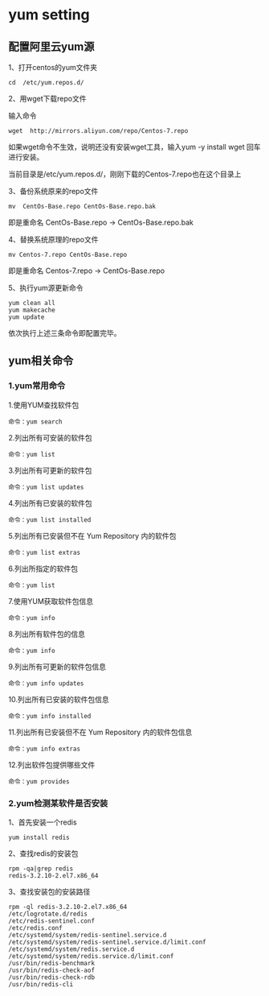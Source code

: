 # yum setting
## 配置阿里云yum源
1、打开centos的yum文件夹
```
cd  /etc/yum.repos.d/
```
2、用wget下载repo文件

输入命令
```
wget  http://mirrors.aliyun.com/repo/Centos-7.repo
```
如果wget命令不生效，说明还没有安装wget工具，输入yum -y install wget 回车进行安装。

当前目录是/etc/yum.repos.d/，刚刚下载的Centos-7.repo也在这个目录上

3、备份系统原来的repo文件
```
mv  CentOs-Base.repo CentOs-Base.repo.bak
```
即是重命名 CentOs-Base.repo -> CentOs-Base.repo.bak

4、替换系统原理的repo文件
```
mv Centos-7.repo CentOs-Base.repo
```
即是重命名 Centos-7.repo -> CentOs-Base.repo

5、执行yum源更新命令
```
yum clean all
yum makecache
yum update
```
依次执行上述三条命令即配置完毕。

## yum相关命令
### 1.yum常用命令
1.使用YUM查找软件包 
```
命令：yum search 
```
2.列出所有可安装的软件包 
```
命令：yum list 
```
3.列出所有可更新的软件包 
```
命令：yum list updates 
```
4.列出所有已安装的软件包 
```
命令：yum list installed 
```
5.列出所有已安装但不在 Yum Repository 内的软件包 
```
命令：yum list extras 
```
6.列出所指定的软件包 
```
命令：yum list 
```
7.使用YUM获取软件包信息 
```
命令：yum info 
```
8.列出所有软件包的信息 
```
命令：yum info 
```
9.列出所有可更新的软件包信息 
```
命令：yum info updates 
```
10.列出所有已安装的软件包信息 
```
命令：yum info installed 
```
11.列出所有已安装但不在 Yum Repository 内的软件包信息 
```
命令：yum info extras 
```
12.列出软件包提供哪些文件 
```
命令：yum provides
```
### 2.yum检测某软件是否安装
1、首先安装一个redis
```
yum install redis
```
2、查找redis的安装包
```
rpm -qa|grep redis
redis-3.2.10-2.el7.x86_64
```
3、查找安装包的安装路径
```
rpm -ql redis-3.2.10-2.el7.x86_64
/etc/logrotate.d/redis
/etc/redis-sentinel.conf
/etc/redis.conf
/etc/systemd/system/redis-sentinel.service.d
/etc/systemd/system/redis-sentinel.service.d/limit.conf
/etc/systemd/system/redis.service.d
/etc/systemd/system/redis.service.d/limit.conf
/usr/bin/redis-benchmark
/usr/bin/redis-check-aof
/usr/bin/redis-check-rdb
/usr/bin/redis-cli
```
